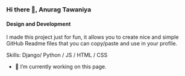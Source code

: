 ### Hi there 👋, Anurag Tawaniya
#### Design and Development
I made this project just for fun, it allows you to create nice and simple GitHub Readme files that you can copy/paste and use in your profile.

Skills: Django/ Python / JS / HTML / CSS

- 🔭 I’m currently working on this page. 




